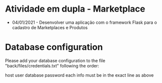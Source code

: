 # Atividade em dupla - Marketplace 
- 04/01/2021 - Desenvolver uma aplicação com o framework Flask para o cadastro de Marketplaces e Produtos

# Database configuration
Please add your database configuration to the file "back/files/credentials.txt" following the order:

host
user
database
password
each info must be in the exact line as above